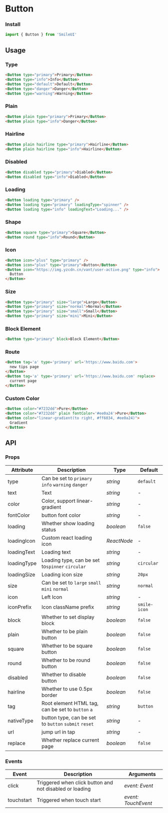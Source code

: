 # Button

### Install

```js
import { Button } from 'SmileUI'
```

## Usage

### Type

```html
<Button type="primary">Primary</Button>
<Button type="info">Info</Button>
<Button type="default">Default</Button>
<Button type="danger">Danger</Button>
<Button type="warning">Warning</Button>
```

### Plain

```html
<Button plain type="primary">Primary</Button>
<Button plain type="info">Danger</Button>
```

### Hairline

```html
<Button plain hairline type="primary">Hairline</Button>
<Button plain hairline type="info">Hairline</Button>
```

### Disabled

```html
<Button disabled type="primary">Diabled</Button>
<Button disabled type="info">Diabled</Button>
```

### Loading

```html
<Button loading type="primary" />
<Button loading type="primary" loadingType="spinner" />
<Button loading type="info" loadingText="Loading..." />
```

### Shape

```html
<Button square type="primary">Square</Button>
<Button round type="info">Round</Button>
```

### Icon

```html
<Button icon="plus" type="primary" />
<Button icon="plus" type="primary">Button</Button>
<Button icon="https://img.yzcdn.cn/vant/user-active.png" type="info">
  Button
</Button>
```

### Size

```html
<Button type="primary" size="large">Large</Button>
<Button type="primary" size="normal">Normal</Button>
<Button type="primary" size="small">Small</Button>
<Button type="primary" size="mini">Mini</Button>
```

### Block Element

```html
<Button type="primary" block>Block Element</Button>
```

### Route

```html
<Button tag='a' type='primary' url='https://www.baidu.com'>
  new tips page
</Button>
<Button tag='a' type='primary' url='https://www.baidu.com' replace>
  current page
</Button>
```

### Custom Color

```html
<Button color="#7232dd">Pure</Button>
<Button color="#7232dd" plain fontColor='#ee0a24'>Pure</Button>
<Button color="linear-gradient(to right, #ff6034, #ee0a24)">
  Gradient
</Button>
```

## API

### Props

| Attribute | Description | Type | Default |
| --- | --- | --- | --- |
| type | Can be set to `primary` `info` `warning` `danger` | _string_ | `default` |
| text | Text | _string_ | - |
| color | Color, support linear-gradient | _string_ | - |
| fontColor | button font color | _string_ | - |
| loading | Whether show loading status | _boolean_ | `false` |
| loadingIcon | Custom react loading icon | _ReactNode_ | - |
| loadingText | Loading text | _string_ | - |
| loadingType | Loading type, can be set to`spinner` `circular` | _string_ | `circular` |
| loadingSize | Loading icon size | _string_ | `20px` |
| size | Can be set to `large` `small` `mini` `normal` | _string_ | `normal` |
| icon | Left Icon | _string_ | - |
| iconPrefix | Icon className prefix | _string_ | `smile-icon` |
| block | Whether to set display block | _boolean_ | `false` |
| plain | Whether to be plain button | _boolean_ | `false` |
| square | Whether to be square button | _boolean_ | `false` |
| round | Whether to be round button | _boolean_ | `false` |
| disabled | Whether to disable button | _boolean_ | `false` |
| hairline | Whether to use 0.5px border | _boolean_ | `false` |
| tag | Root element HTML tag, can be set to `button` `a` | _string_ | `button` |
| nativeType |  button type, can be set to `button` `submit` `reset` | _string_ | - |
| url | jump url in tap | _string_ | - |
| replace | Whether replace current page | _boolean_ | `false` |

### Events

| Event | Description | Arguments |
| --- | --- | --- |
| click | Triggered when click button and not disabled or loading | _event: Event_ |
| touchstart | Triggered when touch start | _event: TouchEvent_ |
